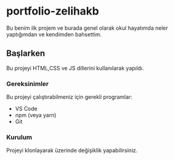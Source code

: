 # portfolio-zelihakb

Bu benim ilk projem ve burada genel olarak okul hayatımda neler yaptığımdan ve kendimden bahsettim.

## Başlarken

Bu projeyi HTML,CSS ve JS dillerini kullanılarak yapıldı.

### Gereksinimler

Bu projeyi çalıştırabilmeniz için gerekli programlar:

- VS Code
- npm (veya yarn)
- Git

### Kurulum

Projeyi klonlayarak üzerinde değişiklik yapabilirsiniz.
